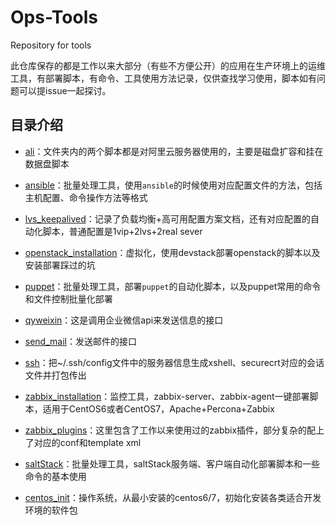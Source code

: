 # Ops-Tools

Repository for tools

此仓库保存的都是工作以来大部分（有些不方便公开）的应用在生产环境上的运维工具，有部署脚本，有命令、工具使用方法记录，仅供查找学习使用，脚本如有问题可以提issue一起探讨。


## 目录介绍

-  [ali](https://github.com/Polaris0112/Ops-Tools/tree/master/ali)：文件夹内的两个脚本都是对阿里云服务器使用的，主要是磁盘扩容和挂在数据盘脚本

-  [ansible](https://github.com/Polaris0112/Ops-Tools/tree/master/ansible)：批量处理工具，使用`ansible`的时候使用对应配置文件的方法，包括主机配置、命令操作方法等格式

-  [lvs_keepalived](https://github.com/Polaris0112/Ops-Tools/tree/master/lvs_keepalived)：记录了负载均衡+高可用配置方案文档，还有对应配置的自动化脚本，普通配置是1vip+2lvs+2real sever

-  [openstack_installation](https://github.com/Polaris0112/Ops-Tools/tree/master/openstack_installation)：虚拟化，使用devstack部署openstack的脚本以及安装部署踩过的坑

-  [puppet](https://github.com/Polaris0112/Ops-Tools/tree/master/puppet)：批量处理工具，部署`puppet`的自动化脚本，以及puppet常用的命令和文件控制批量化部署

-  [qyweixin](https://github.com/Polaris0112/Ops-Tools/tree/master/qyweixin)：这是调用企业微信api来发送信息的接口

-  [send_mail](https://github.com/Polaris0112/Ops-Tools/tree/master/send_email)：发送邮件的接口

-  [ssh](https://github.com/Polaris0112/Ops-Tools/tree/master/ssh)：把~/.ssh/config文件中的服务器信息生成xshell、securecrt对应的会话文件并打包传出

-  [zabbix_installation](https://github.com/Polaris0112/Ops-Tools/tree/master/zabbix_installation)：监控工具，zabbix-server、zabbix-agent一键部署脚本，适用于CentOS6或者CentOS7，Apache+Percona+Zabbix

-  [zabbix_plugins](https://github.com/Polaris0112/Ops-Tools/tree/master/zabbix_plugins)：这里包含了工作以来使用过的zabbix插件，部分复杂的配上了对应的conf和template xml

-  [saltStack](https://github.com/Polaris0112/Ops-Tools/tree/master/saltStack)：批量处理工具，saltStack服务端、客户端自动化部署脚本和一些命令的基本使用

-  [centos_init](https://github.com/Polaris0112/Ops-Tools/tree/master/centos_init)：操作系统，从最小安装的centos6/7，初始化安装各类适合开发环境的软件包







